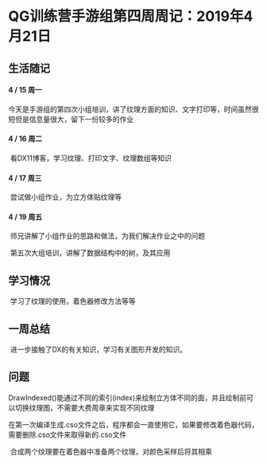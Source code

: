 # QG训练营手游组第四周周记：2019年4月21日

## 生活随记

#### 4 / 15 周一

​	今天是手游组的第四次小组培训，讲了纹理方面的知识、文字打印等，时间虽然很短但是信息量很大，留下一份较多的作业

#### 4 / 16 周二

​	看DX11博客，学习纹理、打印文字、纹理数组等知识

#### 4 / 17 周三

​	尝试做小组作业，为立方体贴纹理等

#### 4 / 19 周五

​	师兄讲解了小组作业的思路和做法，为我们解决作业之中的问题

​	第五次大组培训，讲解了数据结构中的树，及其应用

## 学习情况

​	学习了纹理的使用，着色器修改方法等等

## 一周总结

​	进一步接触了DX的有关知识，学习有关图形开发的知识。

## 问题

​	DrawIndexed()能通过不同的索引(index)来绘制立方体不同的面，并且绘制前可以切换纹理图，不需要大费周章来实现不同纹理

​	在第一次编译生成.cso文件之后，程序都会一直使用它，如果要修改着色器代码，需要删除.cso文件来取得新的.cso文件

​	合成两个纹理要在着色器中准备两个纹理，对颜色采样后将其相乘

​	

